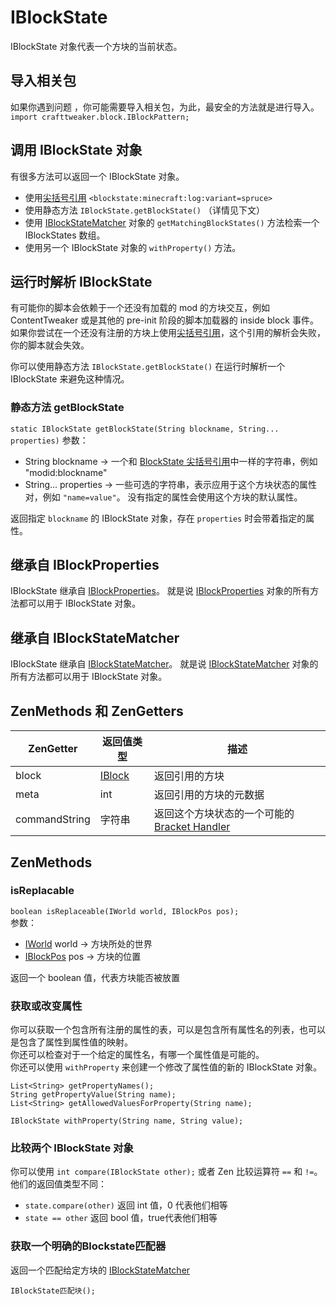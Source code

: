 # IBlockState

IBlockState 对象代表一个方块的当前状态。

## 导入相关包

如果你遇到问题 ，你可能需要导入相关包，为此，最安全的方法就是进行导入。  
`import crafttweaker.block.IBlockPattern;`

## 调用 IBlockState 对象

有很多方法可以返回一个 IBlockState 对象。

- 使用[尖括号引用](/Vanilla/Brackets/Bracket_BlockState/) `<blockstate:minecraft:log:variant=spruce>`
- 使用静态方法 `IBlockState.getBlockState()` （详情见下文）
- 使用 [IBlockStateMatcher](/Vanilla/Blocks/IBlockStateMatcher/) 对象的 `getMatchingBlockStates()` 方法检索一个 IBlockStates 数组。
- 使用另一个 IBlockState 对象的 `withProperty()` 方法。

## 运行时解析 IBlockState

有可能你的脚本会依赖于一个还没有加载的 mod 的方块交互，例如 ContentTweaker 或是其他的 pre-init 阶段的脚本加载器的 inside block 事件。 如果你尝试在一个还没有注册的方块上使用[尖括号引用](/Vanilla/Brackets/Bracket_BlockState/)，这个引用的解析会失败，你的脚本就会失效。

你可以使用静态方法 `IBlockState.getBlockState()` 在运行时解析一个 IBlockState 来避免这种情况。

### 静态方法 getBlockState

`static IBlockState getBlockState(String blockname, String... properties)` 参数：

- String blockname → 一个和 [BlockState 尖括号引用](/Vanilla/Brackets/Bracket_BlockState/)中一样的字符串，例如 "modid:blockname"
- String... properties → 一些可选的字符串，表示应用于这个方块状态的属性对，例如 `"name=value"`。 没有指定的属性会使用这个方块的默认属性。

返回指定 `blockname` 的 IBlockState 对象，存在 `properties` 时会带着指定的属性。

## 继承自 IBlockProperties

IBlockState 继承自 [IBlockProperties](/Vanilla/Blocks/IBlockProperties/)。 就是说 [IBlockProperties](/Vanilla/Blocks/IBlockProperties/) 对象的所有方法都可以用于 IBlockState 对象。

## 继承自 IBlockStateMatcher

IBlockState 继承自 [IBlockStateMatcher](/Vanilla/Blocks/IBlockStateMatcher/)。 就是说 [IBlockStateMatcher](/Vanilla/Blocks/IBlockStateMatcher/) 对象的所有方法都可以用于 IBlockState 对象。

## ZenMethods 和 ZenGetters

| ZenGetter     | 返回值类型                             | 描述                                                                      |
| ------------- | --------------------------------- | ----------------------------------------------------------------------- |
| block         | [IBlock](/Vanilla/Blocks/IBlock/) | 返回引用的方块                                                                 |
| meta          | int                               | 返回引用的方块的元数据                                                             |
| commandString | 字符串                               | 返回这个方块状态的一个可能的 [Bracket Handler](/Vanilla/Brackets/Bracket_BlockState/) |

## ZenMethods

### isReplacable

`boolean isReplaceable(IWorld world, IBlockPos pos);`  
参数：

- [IWorld](/Vanilla/World/IWorld/) world → 方块所处的世界
- [IBlockPos](/Vanilla/World/IBlockPos/) pos → 方块的位置

返回一个 boolean 值，代表方块能否被放置

### 获取或改变属性

你可以获取一个包含所有注册的属性的表，可以是包含所有属性名的列表，也可以是包含了属性到属性值的映射。  
你还可以检查对于一个给定的属性名，有哪一个属性值是可能的。  
你还可以使用 `withProperty` 来创建一个修改了属性值的新的 IBlockState 对象。

```zenscript
List<String> getPropertyNames();
String getPropertyValue(String name);
List<String> getAllowedValuesForProperty(String name);

IBlockState withProperty(String name, String value);
```

### 比较两个 IBlockState 对象

你可以使用 `int compare(IBlockState other);` 或者 Zen 比较运算符 `==` 和 `!=`。  
他们的返回值类型不同：

- `state.compare(other)` 返回 int 值，0 代表他们相等
- `state == other` 返回 bool 值，true代表他们相等

### 获取一个明确的Blockstate匹配器

返回一个匹配给定方块的 [IBlockStateMatcher](/Vanilla/Blocks/IBlockStateMatcher/)

```zenscript
IBlockState匹配块();
```